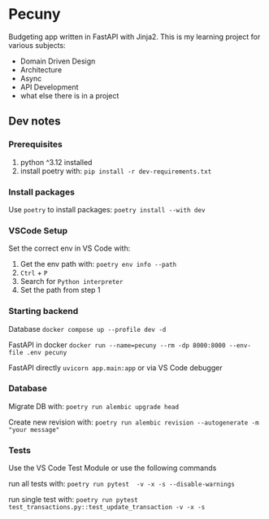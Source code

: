 # Pecuny
Budgeting app written in FastAPI with Jinja2. 
This is my learning project for various subjects:

- Domain Driven Design
- Architecture
- Async
- API Development
- what else there is in a project

## Dev notes

### Prerequisites

1. python ^3.12 installed
2. install poetry with: `pip install -r dev-requirements.txt`

### Install packages

Use `poetry` to install packages: `poetry install --with dev`

### VSCode Setup

Set the correct env in VS Code with: 

1. Get the env path with: `poetry env info --path`
2. `Ctrl` + `P`
2. Search for `Python interpreter`
3. Set the path from step 1

### Starting backend 

Database
`docker compose up --profile dev -d `

FastAPI in docker
`docker run --name=pecuny --rm -dp 8000:8000 --env-file .env pecuny`

FastAPI directly
`uvicorn app.main:app` or via VS Code debugger

### Database

Migrate DB with:
`poetry run alembic upgrade head`

Create new revision with:
`poetry run alembic revision --autogenerate -m "your message"`

### Tests

Use the VS Code Test Module or use the following commands

run all tests with:
`poetry run pytest  -v -x -s --disable-warnings`

run single test with:
`poetry run pytest test_transactions.py::test_update_transaction -v -x -s`

